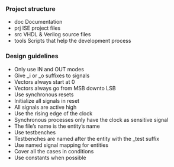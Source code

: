 ### Project structure

- doc       Documentation
- prj       ISE project files
- src       VHDL & Verilog source files
- tools     Scripts that help the development process

### Design guidelines

- Only use IN and OUT modes
- Give _i or _o suffixes to signals
- Vectors always start at 0
- Vectors always go from MSB downto LSB
- Use synchronous resets
- Initialize all signals in reset
- All signals are active high
- Use the rising edge of the clock
- Synchronous processes only have the clock as sensitive signal
- The file’s name is the entity’s name
- Use testbenches
- Testbenches are named after the entity with the _test suffix
- Use named signal mapping for entities
- Cover all the cases in conditions
- Use constants when possible
